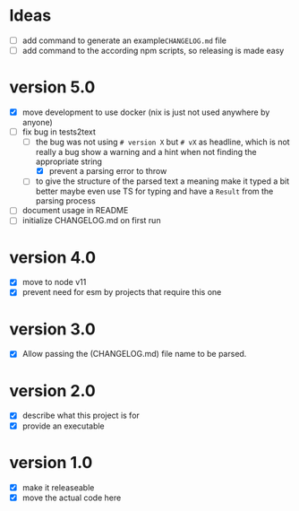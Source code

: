# Ideas
- [ ] add command to generate an example`CHANGELOG.md` file
- [ ] add command to the according npm scripts, so releasing is made easy

# version 5.0
- [x] move development to use docker (nix is just not used anywhere by anyone)
- [ ] fix bug in tests2text
  - [ ] the bug was not using `# version X` but `# vX` as headline, which is not really a bug
        show a warning and a hint when not finding the appropriate string
    - [x] prevent a parsing error to throw    
  - [ ] to give the structure of the parsed text a meaning make it typed a bit better
        maybe even use TS for typing and have a `Result` from the parsing process        
- [ ] document usage in README
- [ ] initialize CHANGELOG.md on first run

# version 4.0
- [x] move to node v11
- [x] prevent need for esm by projects that require this one

# version 3.0
- [x] Allow passing the (CHANGELOG.md) file name to be parsed.

# version 2.0
- [x] describe what this project is for
- [x] provide an executable

# version 1.0
- [x] make it releaseable
- [x] move the actual code here